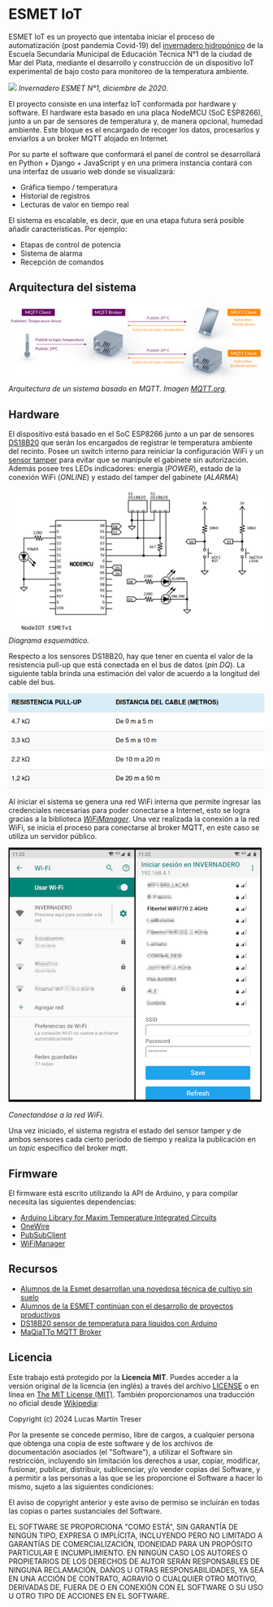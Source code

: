 # ESMET IoT

ESMET IoT es un proyecto que intentaba iniciar el proceso de automatización (post pandemia Covid-19) del [invernadero hidropónico](http://regionatlantica.com/esmet-no-1-formacion-tecnica-de-excelencia-en-mar-del-plata-que-busca-asesora-a-productores-en-hidroponia/) de la Escuela Secundaria Municipal de Educación Técnica N°1 de la ciudad de Mar del Plata, mediante el desarrollo y construcción de un dispositivo IoT experimental de bajo costo para monitoreo de la temperatura ambiente.

![](./docs/fotos/invernadero_01.jpg)
*Invernadero ESMET N°1, diciembre de 2020*.

El proyecto consiste en una interfaz IoT conformada por hardware y software. El hardware esta basado en una placa NodeMCU (SoC ESP8266), junto a un par de sensores de temperatura y, de manera opcional, humedad ambiente. Este bloque es el encargado de recoger los datos, procesarlos y enviarlos a un broker MQTT alojado en Internet. 

Por su parte el software que conformará el panel de control se desarrollará en Python + Django + JavaScript y en una primera instancia contará con una interfaz de usuario web donde se visualizará:

- Gráfica tiempo / temperatura
- Historial de registros
- Lecturas de valor en tiempo real

El sistema es escalable, es decir, que en una etapa futura será posible añadir características. Por ejemplo: 

- Etapas de control de potencia
- Sistema de alarma
- Recepción de comandos 

## Arquitectura del sistema

![](./docs/arquitectura.png)
*Arquitectura de un sistema basado en MQTT. Imagen [MQTT.org](https://mqtt.org/).*

## Hardware

El dispositivo está basado en el SoC ESP8266 junto a un par de sensores [DS18B20](./docs/DS18B20.pdf) que serán los encargados de registrar le temperatura ambiente del recinto. Posee un switch interno para reiniciar la configuración WiFi y un [sensor tamper](https://www.tecnoseguro.com/faqs/alarma/que-es-el-tamper-en-un-sistema-de-alarma) para evitar que se manipule el gabinete sin autorización. Además posee tres LEDs indicadores: energía (*POWER*), estado de la conexión WiFi (*ONLINE*) y estado del tamper del gabinete (*ALARMA*) 

![](./hardware/NodeIOT%20v1.png)
*Diagrama esquemático.*

Respecto a los sensores DS18B20, hay que tener en cuenta el valor de la resistencia pull-up que está conectada en el bus de datos (*pin DQ*). La siguiente tabla brinda una estimación del valor de acuerdo a la longitud del cable del bus. 

![](./docs/resistencia%20pull-up.png)

Al iniciar el sistema se genera una red WiFi interna que permite ingresar las credenciales necesarias para poder conectarse a Internet, esto se logra gracias a la biblioteca [*WiFiManager*](#firmware). Una vez realizada la conexión a la red WiFi, se inicia el proceso para conectarse al broker MQTT, en este caso se utiliza un servidor público. 

![](./docs/Screenshot_20210203.png)

*Conectandóse a la red WiFi.*

Una vez iniciado, el sistema registra el estado del sensor tamper y de ambos sensores cada cierto período de tiempo y realiza la publicación en un *topic* especifico del broker mqtt.

## Firmware

El firmware está escrito utilizando la API de Arduino, y para compilar necesita las siguientes dependencias:

- [Arduino Library for Maxim Temperature Integrated Circuits](https://github.com/milesburton/Arduino-Temperature-Control-Library)
- [OneWire](https://www.pjrc.com/teensy/td_libs_OneWire.html)
- [PubSubClient](https://pubsubclient.knolleary.net/)
- [WiFiManager](https://github.com/tzapu/WiFiManager/)

## Recursos

- [Alumnos de la Esmet desarrollan una novedosa técnica de cultivo sin suelo](https://www.0223.com.ar/nota/2022-9-7-9-42-0-alumnos-de-la-esmet-desarrollan-una-novedosa-tecnica-de-cultivo-sin-suelo)
- [Alumnos de la ESMET continúan con el desarrollo de proyectos productivos](https://www.mardelplata.gob.ar/Noticias/alumnos-de-la-esmet-continuan-con-el-desarrollo-de-proyectos-productivos)
- [DS18B20 sensor de temperatura para líquidos con Arduino](https://programarfacil.com/blog/arduino-blog/ds18b20-sensor-temperatura-arduino/)
- [MaQiaTTo MQTT Broker](https://maqiatto.com/)

## Licencia

Este trabajo está protegido por la **Licencia MIT**. Puedes acceder a la versión original de la licencia (en inglés) a través del archivo [LICENSE](./LICENSE) o en línea en [The MIT License (MIT)](https://mit-license.org/). También proporcionamos una traducción no oficial desde [Wikipedia](https://es.m.wikipedia.org/wiki/Licencia_MIT#La_licencia):

Copyright (c) 2024 Lucas Martín Treser

Por la presente se concede permiso, libre de cargos, a cualquier persona que obtenga una copia de este software y de los archivos de documentación asociados (el "Software"), a utilizar el Software sin restricción, incluyendo sin limitación los derechos a usar, copiar, modificar, fusionar, publicar, distribuir, sublicenciar, y/o vender copias del Software, y a permitir a las personas a las que se les proporcione el Software a hacer lo mismo, sujeto a las siguientes condiciones:

El aviso de copyright anterior y este aviso de permiso se incluirán en todas las copias o partes sustanciales del Software.

EL SOFTWARE SE PROPORCIONA "COMO ESTÁ", SIN GARANTÍA DE NINGÚN TIPO, EXPRESA O IMPLÍCITA, INCLUYENDO PERO NO LIMITADO A GARANTÍAS DE COMERCIALIZACIÓN, IDONEIDAD PARA UN PROPÓSITO PARTICULAR E INCUMPLIMIENTO. EN NINGÚN CASO LOS AUTORES O PROPIETARIOS DE LOS DERECHOS DE AUTOR SERÁN RESPONSABLES DE NINGUNA RECLAMACIÓN, DAÑOS U OTRAS RESPONSABILIDADES, YA SEA EN UNA ACCIÓN DE CONTRATO, AGRAVIO O CUALQUIER OTRO MOTIVO, DERIVADAS DE, FUERA DE O EN CONEXIÓN CON EL SOFTWARE O SU USO U OTRO TIPO DE ACCIONES EN EL SOFTWARE.
